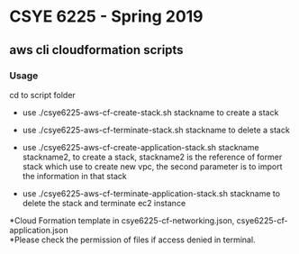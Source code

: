 # CSYE 6225 - Spring 2019

## aws cli cloudformation scripts

### Usage
cd to script folder  
* use ./csye6225-aws-cf-create-stack.sh stackname to create a stack  
* use ./csye6225-aws-cf-terminate-stack.sh stackname to delete a stack

* use ./csye6225-aws-cf-create-application-stack.sh stackname stackname2, to create a stack, stackname2 is the reference of former stack which use to create new vpc, the second parameter is to import the information in that stack  
* use ./csye6225-aws-cf-terminate-application-stack.sh stackname to delete the stack and terminate ec2 instance  
  

*Cloud Formation template in csye6225-cf-networking.json, csye6225-cf-application.json  
*Please check the permission of files if access denied in terminal.
